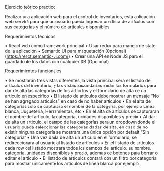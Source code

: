 Ejercicio teórico practico

Realizar una aplicación web para el control de inventarios, esta aplicación web servirá para que un
usuario pueda ingresar una lista de artículos con sus categorías y el número de artículos disponibles


Requerimientos técnicos

• React web como framework principal
• Usar redux para manejo de state de la aplicación
• Semantic UI para maquetación (Opcional) (https://react.semantic-ui.com/)
• Crear una API en Node JS para el guardado de los datos con cualquier DB (Opcional)


Requerimientos funcionales

• Se mostrarán tres vistas diferentes, la vista principal sera el listado de artículos del inventario, y
las vistas secundarias serán los formularios para dar de alta las categorías de los artículos y el
formulario de alta de un articulo en especifico
• El listado de artículos debe mostrar un mensaje “No se han agregado artículos” en caso de no
haber artículos
• En el alta de categorías solo se capturara el nombre de la categoría, por ejemplo Linea blanca,
Jugueteria, Herramientas, etc
• En el alta de artículos se capturaran el nombre del articulo, la categoría, unidades disponibles y
precio
• Al dar de alta un articulo, el campo de las categorías sera un dropdown donde el usuario pueda
seleccionar las categorías dadas de alta, en caso de no existir ninguna categoría se mostrara una
única opción por default “Sin categoría”
• Una vez dada de alta un articulo en el formulario, se redireccionara al usuario al listado de
artículos
• En el listado de artículos cada row del listado mostrara todos los campos del articulo, su
nombre, categoría, unidades disponibles y precio, ademas de botones para borrar o editar el
articulo
• El listado de artículos contará con un filtro por categoría para mostrar unicamente los artículos
de linea blanca por ejemplo

